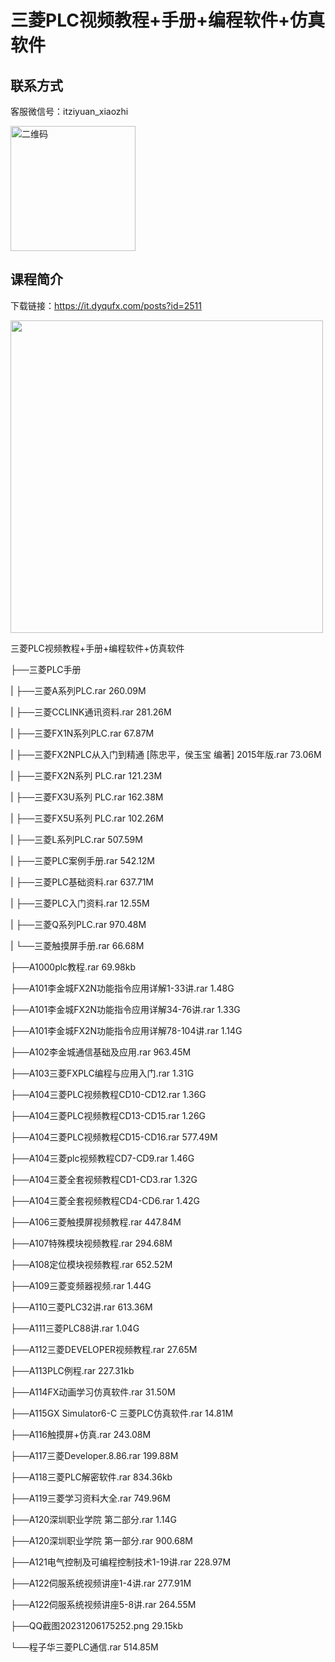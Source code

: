 # 三菱PLC视频教程+手册+编程软件+仿真软件

## 联系方式

客服微信号：itziyuan_xiaozhi

<img src="https://ziyuanyun.oss-cn-guangzhou.aliyuncs.com/common/20240614073449/666b82192834a.jpg" width="200" height="200" alt="二维码">

## 课程简介

下载链接：https://it.dyqufx.com/posts?id=2511

<img src="https://ziyuanyun.oss-cn-guangzhou.aliyuncs.com/yun/20240515184038/66449126322cc.jpg" width="500" alt="">

  三菱PLC视频教程+手册+编程软件+仿真软件



 ├──三菱PLC手册

 | ├──三菱A系列PLC.rar 260.09M

 | ├──三菱CCLINK通讯资料.rar 281.26M

 | ├──三菱FX1N系列PLC.rar 67.87M

 | ├──三菱FX2NPLC从入门到精通 [陈忠平，侯玉宝 编著] 2015年版.rar 73.06M

 | ├──三菱FX2N系列 PLC.rar 121.23M

 | ├──三菱FX3U系列 PLC.rar 162.38M

 | ├──三菱FX5U系列 PLC.rar 102.26M

 | ├──三菱L系列PLC.rar 507.59M

 | ├──三菱PLC案例手册.rar 542.12M

 | ├──三菱PLC基础资料.rar 637.71M

 | ├──三菱PLC入门资料.rar 12.55M

 | ├──三菱Q系列PLC.rar 970.48M

 | └──三菱触摸屏手册.rar 66.68M

 ├──A1000plc教程.rar 69.98kb

 ├──A101李金城FX2N功能指令应用详解1-33讲.rar 1.48G

 ├──A101李金城FX2N功能指令应用详解34-76讲.rar 1.33G

 ├──A101李金城FX2N功能指令应用详解78-104讲.rar 1.14G

 ├──A102李金城通信基础及应用.rar 963.45M

 ├──A103三菱FXPLC编程与应用入门.rar 1.31G

 ├──A104三菱PLC视频教程CD10-CD12.rar 1.36G

 ├──A104三菱PLC视频教程CD13-CD15.rar 1.26G

 ├──A104三菱PLC视频教程CD15-CD16.rar 577.49M

 ├──A104三菱plc视频教程CD7-CD9.rar 1.46G

 ├──A104三菱全套视频教程CD1-CD3.rar 1.32G

 ├──A104三菱全套视频教程CD4-CD6.rar 1.42G

 ├──A106三菱触摸屏视频教程.rar 447.84M

 ├──A107特殊模块视频教程.rar 294.68M

 ├──A108定位模块视频教程.rar 652.52M

 ├──A109三菱变频器视频.rar 1.44G

 ├──A110三菱PLC32讲.rar 613.36M

 ├──A111三菱PLC88讲.rar 1.04G

 ├──A112三菱DEVELOPER视频教程.rar 27.65M

 ├──A113PLC例程.rar 227.31kb

 ├──A114FX动画学习仿真软件.rar 31.50M

 ├──A115GX Simulator6-C 三菱PLC仿真软件.rar 14.81M

 ├──A116触摸屏+仿真.rar 243.08M

 ├──A117三菱Developer.8.86.rar 199.88M

 ├──A118三菱PLC解密软件.rar 834.36kb

 ├──A119三菱学习资料大全.rar 749.96M

 ├──A120深圳职业学院 第二部分.rar 1.14G

 ├──A120深圳职业学院 第一部分.rar 900.68M

 ├──A121电气控制及可编程控制技术1-19讲.rar 228.97M

 ├──A122伺服系统视频讲座1-4讲.rar 277.91M

 ├──A122伺服系统视频讲座5-8讲.rar 264.55M

 ├──QQ截图20231206175252.png 29.15kb

 └──程子华三菱PLC通信.rar 514.85M

  